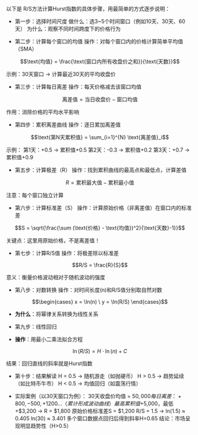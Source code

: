 以下是 R/S方法计算Hurst指数的具体步骤，用最简单的方式逐步说明：

- 第一步：选择时间尺度
做什么：选3~5个时间窗口（例如10天、30天、60天）
为什么：观察不同时间跨度下的价格行为

- 第二步：计算每个窗口的均值
操作：对每个窗口内的价格计算简单平均值（SMA）
```math
\text{均值} = \frac{\text{窗口内所有收盘价之和}}{\text{天数}}
```
示例：30天窗口 → 计算最近30天的平均收盘价


- 第三步：计算每日离差
操作：每天价格减去该窗口均值
```math
\text{离差值} = \text{当日收盘价} - \text{窗口均值}
```
作用：消除价格的平均水平影响


- 第四步：累积离差曲线
操作：逐日累加离差值
```math
\text{第N天累积值} = \sum_{i=1}^{N} \text{离差值}_i
```
示例： 第1天：+0.5 → 累积值+0.5 第2天：-0.3 → 累积值+0.2 第3天：+0.7 → 累积值+0.9


- 第五步：计算极差（R）
操作：找到累积曲线的最高点和最低点，计算差值
```math
R = \text{累积最大值} - \text{累积最小值}
```
注意：每个窗口独立计算

- 第六步：计算标准差（S）
操作：计算原始价格（非离差值）在窗口内的标准差
```math
S = \sqrt{\frac{\sum (\text{价格} - \text{均值})^2}{\text{天数}-1}}
```
关键点：这里用原始价格，不是离差值！

- 第七步：计算R/S值
操作：将极差除以标准差
```math
R/S = \frac{R}{S}
```
意义：衡量价格波动相对于随机波动的强度

- 第八步：对数转换
操作：对时间长度(n)和R/S值分别取自然对数
```math
\begin{cases}
x = \ln(n) \
y = \ln(R/S)
\end{cases}
```
 - **为什么**：将幂律关系转换为线性关系



- 第九步：线性回归
- **操作**：用最小二乘法拟合方程
```math
\ln(R/S) = H \cdot \ln(n) + C
```
结果：回归直线的斜率就是Hurst指数

- 第十步：结果解读
H = 0.5 → 随机游走（如抛硬币）
H > 0.5 → 趋势延续（如比特币牛市）
H < 0.5 → 均值回归（如震荡行情）

- 实际案例（以30天窗口为例）：
30天收盘价均值 = $50,000
每日离差：+800, -500, +1200...（累计形成波动曲线）
最高累积值+$5,000，最低+$3,200 → R = $1,800
原始价格标准差S = $1,200
R/S = 1.5 → ln(1.5) ≈ 0.405
ln(30) ≈ 3.401
多个窗口数据点回归后得到斜率H=0.65
结论：市场呈现明显趋势性（H>0.5）
